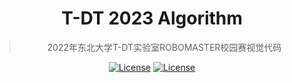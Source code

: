 <div align="center">

# T-DT 2023 Algorithm

> 2022年东北大学T-DT实验室ROBOMASTER校园赛视觉代码

<a href="./LICENSE"><img alt="License" src="https://img.shields.io/badge/License-Secrecy-yellow"></a>
<a href="https://neutdt.cn"><img alt="License" src="https://img.shields.io/badge/Home%20Page-T--DT-green"></a>

</div>
